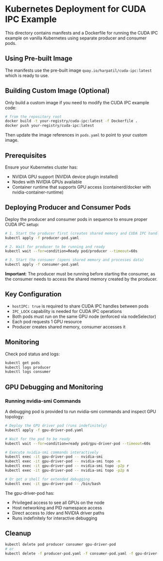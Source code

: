 # Kubernetes Deployment for CUDA IPC Example

This directory contains manifests and a Dockerfile for running the CUDA IPC
example on vanilla Kubernetes using separate producer and consumer pods.

## Using Pre-built Image

The manifests use the pre-built image `quay.io/harpatil/cuda-ipc:latest` which is ready to use.

## Building Custom Image (Optional)

Only build a custom image if you need to modify the CUDA IPC example code:

```bash
# from the repository root
docker build -t your-registry/cuda-ipc:latest -f Dockerfile .
docker push your-registry/cuda-ipc:latest
```

Then update the image references in `pods.yaml` to point to your custom image.

## Prerequisites

Ensure your Kubernetes cluster has:
- NVIDIA GPU support (NVIDIA device plugin installed)
- Nodes with NVIDIA GPUs available
- Container runtime that supports GPU access (containerd/docker with nvidia-container-runtime)

## Deploying Producer and Consumer Pods

Deploy the producer and consumer pods in sequence to ensure proper CUDA IPC setup:

```bash
# 1. Start the producer first (creates shared memory and CUDA IPC handle)
kubectl apply -f producer-pod.yaml

# 2. Wait for producer to be running and ready
kubectl wait --for=condition=Ready pod/producer --timeout=60s

# 3. Start the consumer (opens shared memory and processes data)
kubectl apply -f consumer-pod.yaml
```

**Important**: The producer must be running before starting the consumer, as the consumer needs to access the shared memory created by the producer.

## Key Configuration

- `hostIPC: true` is required to share CUDA IPC handles between pods
- `IPC_LOCK` capability is needed for CUDA IPC operations
- Both pods must run on the same GPU node (enforced via nodeSelector)
- Each pod requests 1 GPU resource
- Producer creates shared memory, consumer accesses it

## Monitoring

Check pod status and logs:

```bash
kubectl get pods
kubectl logs producer
kubectl logs consumer
```

## GPU Debugging and Monitoring

### Running nvidia-smi Commands

A debugging pod is provided to run nvidia-smi commands and inspect GPU topology:

```bash
# Deploy the GPU driver pod (runs indefinitely)
kubectl apply -f gpu-driver-pod.yaml

# Wait for the pod to be ready
kubectl wait --for=condition=ready pod/gpu-driver-pod --timeout=60s

# Execute nvidia-smi commands interactively
kubectl exec -it gpu-driver-pod -- nvidia-smi
kubectl exec -it gpu-driver-pod -- nvidia-smi topo -m
kubectl exec -it gpu-driver-pod -- nvidia-smi topo -p2p r
kubectl exec -it gpu-driver-pod -- nvidia-smi topo -p2p n

# Or get a shell for extended debugging
kubectl exec -it gpu-driver-pod -- /bin/bash
```

The gpu-driver-pod has:
- Privileged access to see all GPUs on the node
- Host networking and PID namespace access
- Direct access to /dev and NVIDIA driver paths
- Runs indefinitely for interactive debugging

## Cleanup

```bash
kubectl delete pod producer consumer gpu-driver-pod
# or
kubectl delete -f producer-pod.yaml -f consumer-pod.yaml -f gpu-driver-pod.yaml
```
